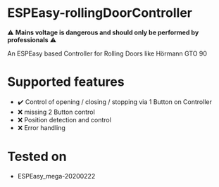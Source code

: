 # ESPEasy-rollingDoorController
:warning: **Mains voltage is dangerous and should only be performed by professionals** :warning:

An ESPEasy based Controller for Rolling Doors like Hörmann GTO 90

# Supported features
- :heavy_check_mark: Control of opening / closing / stopping via 1 Button on Controller
- :x: missing 2 Button control
- :x: Position detection and control
- :x: Error handling

# Tested on
- ESPEasy_mega-20200222
